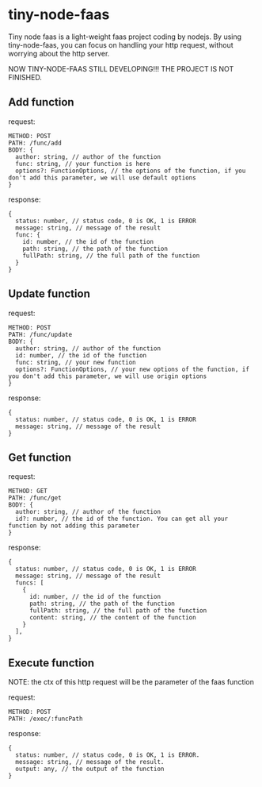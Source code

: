 # tiny-node-faas

Tiny node faas is a light-weight faas project coding by nodejs.
By using tiny-node-faas, you can focus on handling your http request, without worrying about the http server.

NOW TINY-NODE-FAAS STILL DEVELOPING!!! 
THE PROJECT IS NOT FINISHED.

## Add function

request:
```
METHOD: POST 
PATH: /func/add
BODY: {
  author: string, // author of the function
  func: string, // your function is here
  options?: FunctionOptions, // the options of the function, if you don't add this parameter, we will use default options
}
```

response:
```
{
  status: number, // status code, 0 is OK, 1 is ERROR
  message: string, // message of the result
  func: {
    id: number, // the id of the function
    path: string, // the path of the function
    fullPath: string, // the full path of the function
  }
}
```

## Update function

request:
```
METHOD: POST 
PATH: /func/update
BODY: {
  author: string, // author of the function
  id: number, // the id of the function
  func: string, // your new function
  options?: FunctionOptions, // your new options of the function, if you don't add this parameter, we will use origin options
}
```

response:
```
{
  status: number, // status code, 0 is OK, 1 is ERROR
  message: string, // message of the result
}
```

## Get function

request:
```
METHOD: GET 
PATH: /func/get
BODY: {
  author: string, // author of the function
  id?: number, // the id of the function. You can get all your function by not adding this parameter 
}
```

response:
```
{
  status: number, // status code, 0 is OK, 1 is ERROR
  message: string, // message of the result
  funcs: [
    {
      id: number, // the id of the function
      path: string, // the path of the function
      fullPath: string, // the full path of the function 
      content: string, // the content of the function
    }
  ],
}
```

## Execute function

NOTE: the ctx of this http request will be the parameter of the faas function

request:
```
METHOD: POST 
PATH: /exec/:funcPath 
```

response:
```
{
  status: number, // status code, 0 is OK, 1 is ERROR.
  message: string, // message of the result.
  output: any, // the output of the function 
}
```
